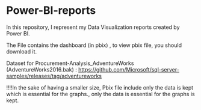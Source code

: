 # Power-BI-reports


In this repository, I represent my Data Visualization reports created by Power BI. 

The File contains the dashboard (in pbix) , to view pbix file, you should download it.


Dataset for Procurement-Analysis_AdventureWorks (AdventureWorks2016.bak) : https://github.com/Microsoft/sql-server-samples/releases/tag/adventureworks  


!!!!In the sake of  having a smaller size, Pbix file include only the data is kept which is  essential for the graphs., only the data is essential for the graphs is kept.
